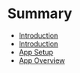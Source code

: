 # Summary

* [Introduction](README.md)
* [Introduction](docs/00-intro.md)
* [App Setup](docs/01-app-setup.md)
* [App Overview](docs/app_overview.md)

